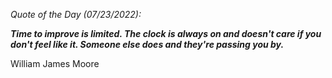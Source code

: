 *Quote of the Day (07/23/2022):*

_**Time to improve is limited. The clock is always on and doesn't care if you don't feel like it. Someone else does and they're passing you by.**_

William James Moore